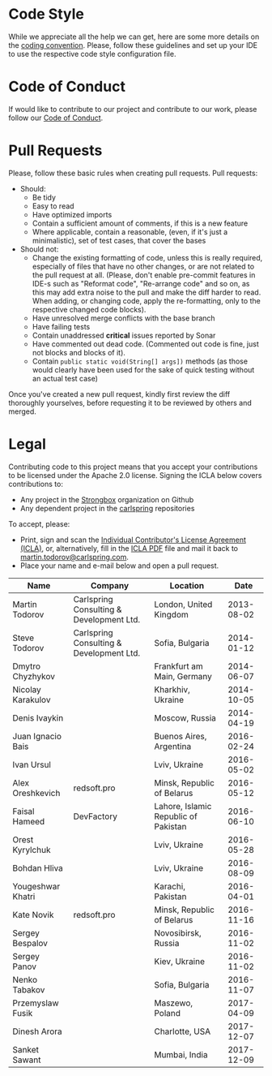 
# Code Style

While we appreciate all the help we can get, here are some more details on the [coding convention](https://github.com/strongbox/strongbox/wiki/Coding-Convention). Please, follow these guidelines and set up your IDE to use the respective code style configuration file.

# Code of Conduct

If would like to contribute to our project and contribute to our work, please follow our [Code of Conduct](https://github.com/strongbox/strongbox/blob/master/CODE-OF-CONDUCT.md).

# Pull Requests

Please, follow these basic rules when creating pull requests. Pull requests:
* Should:
  * Be tidy
  * Easy to read
  * Have optimized imports
  * Contain a sufficient amount of comments, if this is a new feature
  * Where applicable, contain a reasonable, (even, if it's just a minimalistic), set of test cases, that cover the bases
* Should not:
  * Change the existing formatting of code, unless this is really required, especially of files that have no other changes, or are not related to the pull request at all. (Please, don't enable pre-commit features in IDE-s such as "Reformat code", "Re-arrange code" and so on, as this may add extra noise to the pull and make the diff harder to read. When adding, or changing code, apply the re-formatting, only to the respective changed code blocks).
  * Have unresolved merge conflicts with the base branch
  * Have failing tests
  * Contain unaddressed **critical** issues reported by Sonar
  * Have commented out dead code. (Commented out code is fine, just not blocks and blocks of it).
  * Contain `public static void(String[] args])` methods (as those would clearly have been used for the sake of quick testing without an actual test case)

Once you've created a new pull request, kindly first review the diff thoroughly yourselves, before requesting it to be reviewed by others and merged.

# Legal

Contributing code to this project means that you accept your contributions to be
licensed under the Apache 2.0 license. Signing the ICLA below covers contributions to:
* Any project in the [Strongbox](https://github.com/strongbox) organization on Github
* Any dependent project in the [carlspring](https://github.com/carlspring) repositories

To accept, please:
- Print, sign and scan the [Individual Contributor's License Agreement (ICLA)](https://github.com/strongbox/strongbox/blob/master/ICLA.md), or, alternatively, fill in the [ICLA PDF](https://github.com/strongbox/strongbox/wiki/resources/pdfs/ICLA.pdf) file
  and mail it back to [martin.todorov@carlspring.com](mailto:martin.todorov@carlspring.com).
- Place your name and e-mail below and open a pull request.

| Name                         | Company                                  | Location                                | Date       |
|------------------------------|------------------------------------------|-----------------------------------------|------------|
| Martin Todorov               | Carlspring Consulting & Development Ltd. | London, United Kingdom                  | 2013-08-02 |
| Steve Todorov                | Carlspring Consulting & Development Ltd. | Sofia, Bulgaria                         | 2014-01-12 |
| Dmytro Chyzhykov             |                                          | Frankfurt am Main, Germany              | 2014-06-07 |
| Nicolay Karakulov            |                                          | Kharkhiv, Ukraine                       | 2014-10-05 |
| Denis Ivaykin                |                                          | Moscow, Russia                          | 2014-04-19 |
| Juan Ignacio Bais            |                                          | Buenos Aires, Argentina                 | 2016-02-24 |
| Ivan Ursul                   |                                          | Lviv, Ukraine                           | 2016-05-02 |
| Alex Oreshkevich             | redsoft.pro                              | Minsk, Republic of Belarus              | 2016-05-12 |
| Faisal Hameed                | DevFactory                               | Lahore, Islamic Republic of Pakistan    | 2016-06-10 |
| Orest Kyrylchuk              |                                          | Lviv, Ukraine                           | 2016-05-28 |
| Bohdan Hliva                 |                                          | Lviv, Ukraine                           | 2016-08-09 |
| Yougeshwar Khatri            |                                          | Karachi, Pakistan                       | 2016-04-01 |
| Kate Novik                   | redsoft.pro                              | Minsk, Republic of Belarus              | 2016-11-16 |
| Sergey Bespalov              |                                          | Novosibirsk, Russia                     | 2016-11-02 |
| Sergey Panov                 |                                          | Kiev, Ukraine                           | 2016-11-02 |
| Nenko Tabakov                |                                          | Sofia, Bulgaria                         | 2016-11-07 |
| Przemyslaw Fusik             |                                          | Maszewo, Poland                         | 2017-04-09 |
| Dinesh Arora                 |                                          | Charlotte, USA                          | 2017-12-07 |
| Sanket Sawant                |                                          | Mumbai, India                           | 2017-12-09 |
